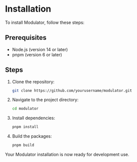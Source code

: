 # Installation

To install Modulator, follow these steps:

## Prerequisites

- Node.js (version 14 or later)
- pnpm (version 6 or later)

## Steps

1. Clone the repository:
   ```bash
   git clone https://github.com/yourusername/modulator.git
   ```
2. Navigate to the project directory:
   ```bash
   cd modulator
   ```
3. Install dependencies:
   ```bash
   pnpm install
   ```
4. Build the packages:
   ```bash
   pnpm build
   ```

Your Modulator installation is now ready for development use.

